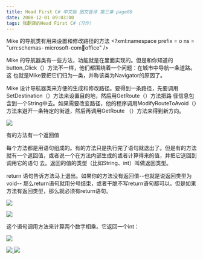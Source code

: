 ```yaml
---
title: Head First C# 中文版 图文皆译 第三章 page88
date: 2008-12-01 09:03:00
tags: 我翻译的Head First C#（习作）
---
```

Mike  的导航类有用来设置和修改路径的方法  <?xml:namespace prefix = o ns = "urn:schemas-
microsoft-com:office:office" />

Mike  的导航器类有一些方法，功能就是在里面实现的。但是和你知道的button_Click（）方法不一样，他们都围绕着一个问题：在城市中导航一条道路。这
也就是Mike要把它们归为一类，并称该类为Navigator的原因了。

Mike  设计导航器类来方便的生成和修改路径。要得到一条路径，先要调用SetDestination（）方法来设置目的地，然后用GetRoute（）方法把路
径信息包含到一个String中去。如果需要改变路径，他的程序调用ModifyRouteToAvoid（）方法来避开一条特定的街道，然后再调用GetRoute
（）方法来得到新方向。

![](https://p-blog.csdn.net/images/p_blog_csdn_net/cuipengfei1/EntryImages/20081201/%E6%88%AA%E5%9B%BE00.jpg)

有的方法有一个返回值

每个方法都是用语句组成的。有的方法只是执行完了语句就退出了。但是有的方法就有一个返回值，或者说一个在方法内部生成的或者计算得来的值，并把它送回到调用它的语句
去。返回的值的类型（比如String、int）叫做返回类型。

return  语句告诉方法马上退出。如果你的方法没有返回值--也就是说返回类型为void--
那么return语句就用分号结束，或者干脆不写return语句都可以。但是如果方法有返回类型，那么就必须有return语句。

![](https://p-blog.csdn.net/images/p_blog_csdn_net/cuipengfei1/EntryImages/20081201/%E6%88%AA%E5%9B%BE01.jpg)

![](https://p-blog.csdn.net/images/p_blog_csdn_net/cuipengfei1/EntryImages/20081201/%E6%88%AA%E5%9B%BE02.jpg)

这个语句调用方法来计算两个数字相乘。它返回一个int：

![](https://p-blog.csdn.net/images/p_blog_csdn_net/cuipengfei1/EntryImages/20081201/%E6%88%AA%E5%9B%BE03.jpg)



[ ![](https://profile.csdnimg.cn/5/2/5/3_cuipengfei1)
![](https://g.csdnimg.cn/static/user-reg-year/1x/11.png)
](https://blog.csdn.net/cuipengfei1)





